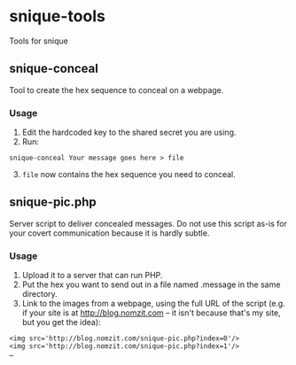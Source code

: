 snique-tools
============

Tools for snique

## snique-conceal

Tool to create the hex sequence to conceal on a webpage.

### Usage

1. Edit the hardcoded key to the shared secret you are using.
2. Run:
```
snique-conceal Your message goes here > file
```
3. ```file``` now contains the hex sequence you need to conceal.

## snique-pic.php

Server script to deliver concealed messages. Do not use this script as-is for your covert communication because it is hardly subtle.

### Usage

1. Upload it to a server that can run PHP.
2. Put the hex you want to send out in a file named .message in the same directory.
3. Link to the images from a webpage, using the full URL of the script (e.g. if your site is at http://blog.nomzit.com – it isn't because that's my site, but you get the idea):
```
<img src='http://blog.nomzit.com/snique-pic.php?index=0'/>
<img src='http://blog.nomzit.com/snique-pic.php?index=1'/>
…
```
